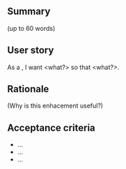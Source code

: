 ## Summary

(up to 60 words)

## User story
As a <role>, I want <what?> so that <what?>.

## Rationale

(Why is this enhacement useful?)

## Acceptance criteria
- …
- …
- …
